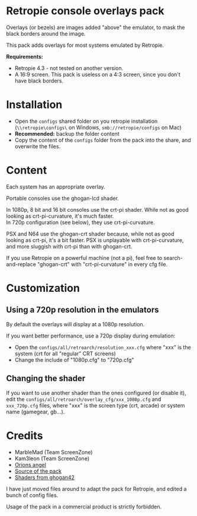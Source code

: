 # Retropie console overlays pack

Overlays (or bezels) are images added "above" the emulator, to mask the black borders around the image.

This pack adds overlays for most systems emulated by Retropie.

**Requirements:**

- Retropie 4.3 - not tested on another version.
- A 16:9 screen. This pack is useless on a 4:3 screen, since you don't have black borders.

# Installation

- Open the `configs` shared folder on you retropie installation (`\\retropie\configs\` on Windows, `smb://retropie/configs` on Mac)
- **Recommended:** backup the folder content
- Copy the content of the `configs` folder from the pack into the share, and overwrite the files.

# Content

Each system has an appropriate overlay.

Portable consoles use the ghogan-lcd shader.

In 1080p, 8 bit and 16 bit consoles use the crt-pi shader. While not as good looking as crt-pi-curvature, it's much faster.  
In 720p configuration (see below), they use crt-pi-curvature.

PSX and N64 use the ghogan-crt shader because, while not as good looking as crt-pi, it's a bit faster. PSX is unplayable with crt-pi-curvature, and more sluggish with crt-pi than with ghogan-crt.

If you use Retropie on a powerful machine (not a pi), feel free to search-and-replace "ghogan-crt" with "crt-pi-curvature" in every cfg file.

# Customization

## Using a 720p resolution in the emulators

By default the overlays will display at a 1080p resolution.

If you want better performance, use a 720p display during emulation:

- Open the `configs/all/retroarch/resolution_xxx.cfg` where "xxx" is the system (crt for all "regular" CRT screens)
- Change the include of "1080p.cfg" to "720p.cfg"

## Changing the shader

If you want to use another shader than the ones configured (or disable it), edit the `configs/all/retroarch/overlay_cfg/xxx_1080p.cfg` and `xxx_720p.cfg` files, where "xxx" is the screen type (crt, arcade) or system name (gamegear, gb...).

# Credits

- MarbleMad (Team ScreenZone)
- Kam3leon (Team ScreenZone)
- [Orions angel](https://www.youtube.com/channel/UCG1g7PE9yzd4MboQQa9OYWA)
- [Source of the pack](https://www.screenscraper.fr/forumsujet.php?frub=43&fsuj=182)
- [Shaders from ghogan42](https://retropie.org.uk/forum/topic/13356/)

I have just moved files around to adapt the pack for Retropie, and edited a bunch of config files.

Usage of the pack in a commercial product is strictly forbidden.
